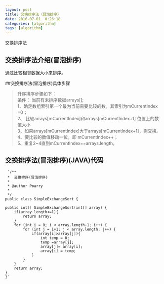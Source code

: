 ```yaml
---
layout: post
title: 交换排序法（冒泡排序）
date: 2016-07-01  0:26:18 
categories: [algorithm]
tags: [algorithm]
---
```


交换排序法
<!--more-->

##  交换排序法介绍(冒泡排序)


 
 通过比较相邻数据大小来排序。<br />


##交换排序法(冒泡排序)具体步骤 <br />
>  升序排序步骤如下：<br/>
>  条件： 当前有未排序数据arrays[];<br/>
>    1、确定数组索引第一个最为当前需要比较的数，其索引为mCurrentIndex =0； <br />
>  2、 比较arrays[mCurrentIndex]和arrays[mCurrentIndex+1] 位置上的数值大小<br />
>  3、如果arrays[mCurrentIndex]大于arrays[mCurrentIndex+1]，则交换。<br />
>  4、要比较的数值移动一位，即 mCurrentIndex++；<br />
>  5、重复2~4直到mCurrentIndex==arrays.length。<br />

##  交换排序法(冒泡排序)(JAVA)代码 
     `/**
	 *  交换排序(冒泡排序)
	 * 
	 * @author Poarry
	 * 
	 */
	public class SimpleExchangeSort {

	public int[] SimpleExchangeSort(int[] array) {
		if(array.length<=1){
			return array;
		}
		for (int i = 0; i < array.length-1; i++) {
			for (int j = i+1; j < array.length; j++) {
				if(array[i]>array[j]){
					int temp = 0;
					temp =array[j];
					array[j]= array[i];
					array[i] = temp;
				}
			}
		}
		return array;
	}
	}`
